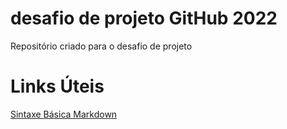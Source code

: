 # desafio de projeto GitHub 2022
Repositório criado para o desafio de projeto

# Links Úteis
[Sintaxe Básica Markdown](https://docs.pipz.com/central-de-ajuda/learning-center/guia-basico-de-markdown#open)
